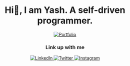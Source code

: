 <h1 align='center'>Hi👋, I am Yash. A self-driven programmer.</h1>

<div align='center'>
  <a href="https://yashtarkar.vercel.app/">
    <img alt="Portfolio" title="Portfolio" src="https://img.shields.io/badge/Y-Portfolio-red?style=for-the-badge&logoColor=white"/>
  </a>
</div>

<h3 align='center'>Link up with me</h3>

<div align='center'>
  <a href="https://www.linkedin.com/in/yash-tarkar-87b92b208/">
    <img alt="LinkedIn" title="Linkedin" src="https://img.shields.io/badge/-LinkedIn-0077b5?style=for-the-badge&logo=linkedin&logoColor=white"/>
  </a>
  <a href="https://twitter.com/BawalBilla">
    <img alt="Twitter" title="Twitter" src="https://img.shields.io/badge/Twitter-1DA1F2.svg?style=for-the-badge&logo=twitter&logoColor=white"/>
  </a>
  <a href="https://www.instagram.com/billa_fy/">
    <img alt="Instagram" title="Instagram" src="https://img.shields.io/badge/-Instagram-8a3ab9?style=for-the-badge&logoColor=white&logo=instagram"/>
  </a>
</div>
<br/>

